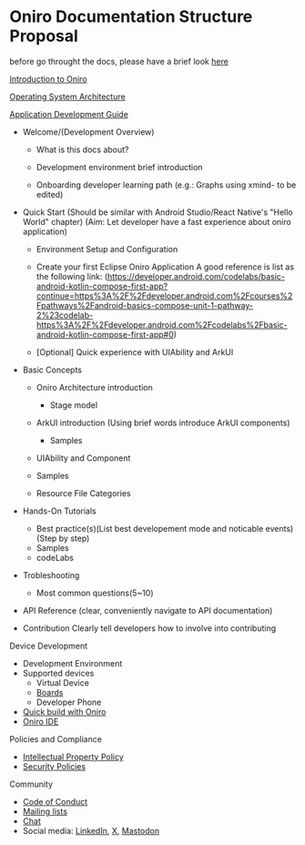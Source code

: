 # Oniro Documentation Structure Proposal

before go throught the docs, please have a brief look [here](/current-action-summary.md)

[Introduction to Oniro](/introduction-to-oniro/introduction-to-oniro.md)

[Operating System Architecture](/operating-system-architecture/operating-system-architecture.md)

[Application Development Guide](/application-development/index.md)  
- Welcome/(Development Overview)
    - What is this docs about?

    - Development environment brief introduction

    - Onboarding developer learning path
(e.g.: Graphs using xmind- to be edited)

- Quick Start
(Should be similar with Android Studio/React Native's "Hello World" chapter)
(Aim: Let developer have a fast experience about oniro application)

    - Environment Setup and Configuration

    - Create your first Eclipse Oniro Application
	A good reference is list as the following link:	(https://developer.android.com/codelabs/basic-android-kotlin-compose-first-app?continue=https%3A%2F%2Fdeveloper.android.com%2Fcourses%2Fpathways%2Fandroid-basics-compose-unit-1-pathway-2%23codelab-https%3A%2F%2Fdeveloper.android.com%2Fcodelabs%2Fbasic-android-kotlin-compose-first-app#0)

    - [Optional] Quick experience with UIAbility and ArkUI

- Basic Concepts
    - Oniro Architecture introduction
        - Stage model

    - ArkUI introduction
	(Using brief words introduce ArkUI components)
        - Samples
 
    - UIAbility and Component
	- Samples

    - Resource File Categories

- Hands-On Tutorials
    - Best practice(s)(List best developement mode and noticable events)
		(Step by step)
    - Samples
    - codeLabs
	
- Trobleshooting
    - Most common questions(5~10)
	
- API Reference
(clear, conveniently navigate to API documentation)

- Contribution
Clearly tell developers how to involve into contributing

Device Development
- Development Environment
- Supported devices
    - Virtual Device
    - [Boards](/device-development/supported-device/boards/developer-boards.md)
    - Developer Phone
- [Quick build with Oniro](/device-development/quick-build-with-oniro.md)  
- [Oniro IDE](/device-development/oniro-ide/oniro-ide.md)  

Policies and Compliance  
- [Intellectual Property Policy](https://www.eclipse.org/org/documents/Eclipse_IP_Policy.pdf)
- [Security Policies](https://oniroproject.readthedocs.io/en/latest/security/index.html#)  

Community
- [Code of Conduct](https://oniroproject.readthedocs.io/en/latest/code-of-conduct.html)  
- [Mailing lists](https://oniroproject.org/community)  
- [Chat](https://chat.eclipse.org/#/room/#oniro:matrix.eclipse.org)  
- Social media: [LinkedIn](https://www.linkedin.com/showcase/oniro-project/), [X](https://x.com/Oniro_Project), [Mastodon](https://mastodon.social/@OniroProject)  


